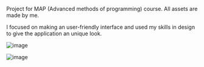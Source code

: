 <p>Project for MAP (Advanced methods of programming) course. All assets are made by me.</p>

<p>I focused on making an user-friendly interface and used my skills in design to give the application an unique look.</p>

![image](https://github.com/user-attachments/assets/03279719-ccc6-44af-8b48-4d72f27fdbdd)

![image](https://github.com/user-attachments/assets/70b586b1-f900-4be7-8452-4fa1680a32d5)

